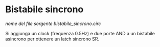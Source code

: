 # Bistabile sincrono

*nome del file sorgente bistabile_sincrono.circ*

Si aggiunga un clock (frequenza 0.5Hz) e due porte AND a un bistabile asincrono per ottenere un latch sincrono SR.
